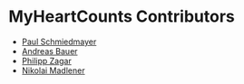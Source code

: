 <!--

This source file is part of the MyHeartCounts based on the Stanford Spezi Template Application project

SPDX-FileCopyrightText: 2023 Stanford University

SPDX-License-Identifier: MIT

-->

MyHeartCounts Contributors
=================================

* [Paul Schmiedmayer](https://github.com/PSchmiedmayer)
* [Andreas Bauer](https://github.com/Supereg)
* [Philipp Zagar](https://github.com/philippzagar)
* [Nikolai Madlener](https://github.com/NikolaiMadlener)